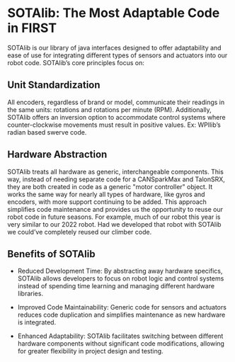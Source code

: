 # SOTAlib: The Most Adaptable Code in FIRST

SOTAlib is our library of java interfaces designed to offer adaptability and ease of use for integrating different types of sensors and actuators into our robot code. SOTAlib’s core principles focus on:

## Unit Standardization

All encoders, regardless of brand or model, communicate their readings in the same units: rotations and rotations per minute (RPM). Additionally, SOTAlib offers an inversion option to accommodate control systems where counter-clockwise movements must result in positive values. Ex: WPIlib’s radian based swerve code.

## Hardware Abstraction

SOTAlib treats all hardware as generic, interchangeable components. This way, instead of needing separate code for a CANSparkMax and TalonSRX, they are both created in code as a generic "motor controller" object. It works the same way for nearly all types of hardware, like gyros and encoders, with more support continuing to be added. This approach simplifies code maintenance and provides us the opportunity to reuse our robot code in future seasons. For example, much of our robot this year is very similar to our 2022 robot. Had we developed that robot with SOTAlib we could’ve completely reused our climber code.

## Benefits of SOTAlib


- Reduced Development Time: By abstracting away hardware specifics, SOTAlib allows developers to focus on robot logic and control systems instead of spending time learning and managing different hardware libraries.

- Improved Code Maintainability: Generic code for sensors and actuators reduces code duplication and simplifies maintenance as new hardware is integrated.

- Enhanced Adaptability: SOTAlib facilitates switching between different hardware components without significant code modifications, allowing for greater flexibility in project design and testing.


